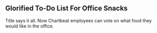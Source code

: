 ## Glorified To-Do List For Office Snacks

Title says it all. Now Chartbeat employees can vote on what food they would like in the office.
